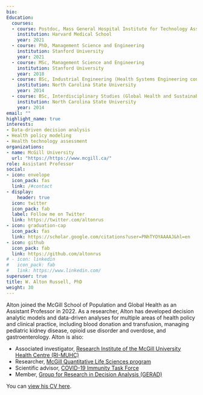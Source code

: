```yaml
---
bio: 
Education:
  courses:
  - course: Postdoc, Mass General Hospital Institute for Technology Assessment
    institution: Harvard Medical School
    year: 2021
  - course: PhD, Management Science and Engineering
    institution: Stanford University
    year: 2021
  - course: MSc, Management Science and Engineering
    institution: Stanford University
    year: 2018
  - course: BSc, Industrial Engineering (Health Systems Engineering concentration)
    institution: North Carolina State University
    year: 2014
  - course: BSc, Interdisciplinary Studies (Global Health and Sustainability concentration)
    institution: North Carolina State University
    year: 2014
email: ""
highlight_name: true
interests:
- Data-driven decision analysis
- Health policy modeling
- Health technology assessment
organizations:
- name: McGill University
  url: "https://https://www.mcgill.ca/"
role: Assistant Professor
social:
- icon: envelope
  icon_pack: fas
  link: /#contact
- display:
    header: true
  icon: twitter
  icon_pack: fab
  label: Follow me on Twitter
  link: https://twitter.com/altonrus
- icon: graduation-cap
  icon_pack: fas
  link: https://scholar.google.com/citations?user=PNhTYOYAAAAJ&hl=en
- icon: github
  icon_pack: fab
  link: https://github.com/altonrus
# - icon: linkedin
#   icon_pack: fab
#   link: https://www.linkedin.com/
superuser: true
title: W. Alton Russell, PhD
weight: 30
---
```


Alton joined the McGill School of Population and Global Health as an Assistant Professor in 2022. As a researcher, Alton has developed decision analytic models and data-driven analyses for multiple areas of health policy and clinical practice, including blood donation and transfusion, managing pediatric kidney disease, opioid use disorder and overdose,  and gastroenterology. Alton is also:

* Associated investigator, [Research Institute of the McGill University Health Centre (RI-MUHC)](https://rimuhc.ca/)
* Researcher, [McGill Quantitative Life Sciences program](https://www.mcgill.ca/qls/)
* Scientific advisor, [COVID-19 Immunity Task Force](https://www.covid19immunitytaskforce.ca/) 
* Member, [Group for Research in Decision Analysis (GERAD)](https://www.gerad.ca/en/people)

You can [view his CV here](http://mchi.mcgill.ca/decision-modeling-lab//pdfs/russell-wa-cv.pdf).